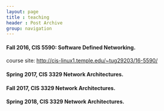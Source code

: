 ```yaml
---
layout: page
title : teaching
header : Post Archive
group: navigation
---
```


#### Fall 2016, CIS 5590: Software Defined Networking. ####
course site: <http://cis-linux1.temple.edu/~tug29203/16-5590/>

#### Spring 2017, CIS 3329 Network Architectures. ####
<!-- course site: <http://cis-linux1.temple.edu/~tug29203/17-3329/> -->

#### Fall 2017, CIS 3329 Network Architectures. ####

<!-- course site: <http://cis-linux1.temple.edu/~tug29203/17fall-3329/> -->

#### Spring 2018, CIS 3329 Network Architectures. ####
